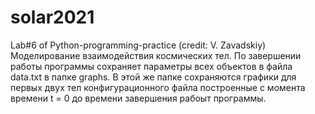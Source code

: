 # solar2021
Lab#6 of Python-programming-practice (credit: V. Zavadskiy)  
Моделирование взаимодействия космических тел. По завершении работы программы сохраняет параметры всех  объектов в файла data.txt в папке graphs. В этой же папке сохраняются графики
для первых двух тел конфигурационного файла построенные с момента времени t = 0 до времени завершения рабоыт программы.
